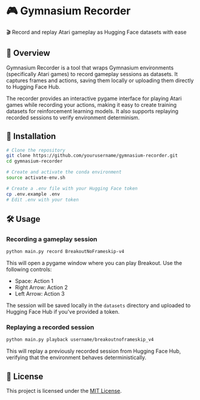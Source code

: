 # 🎮 Gymnasium Recorder

🎬 Record and replay Atari gameplay as Hugging Face datasets with ease

## 📖 Overview

Gymnasium Recorder is a tool that wraps Gymnasium environments (specifically Atari games) to record gameplay sessions as datasets. It captures frames and actions, saving them locally or uploading them directly to Hugging Face Hub. 

The recorder provides an interactive pygame interface for playing Atari games while recording your actions, making it easy to create training datasets for reinforcement learning models. It also supports replaying recorded sessions to verify environment determinism.

## 🚀 Installation

```bash
# Clone the repository
git clone https://github.com/yourusername/gymnasium-recorder.git
cd gymnasium-recorder

# Create and activate the conda environment
source activate-env.sh

# Create a .env file with your Hugging Face token
cp .env.example .env
# Edit .env with your token
```

## 🛠️ Usage

### Recording a gameplay session

```bash
python main.py record BreakoutNoFrameskip-v4
```

This will open a pygame window where you can play Breakout. Use the following controls:
- Space: Action 1
- Right Arrow: Action 2
- Left Arrow: Action 3

The session will be saved locally in the `datasets` directory and uploaded to Hugging Face Hub if you've provided a token.

### Replaying a recorded session

```bash
python main.py playback username/breakoutnoframeskip_v4
```

This will replay a previously recorded session from Hugging Face Hub, verifying that the environment behaves deterministically.

## 📄 License

This project is licensed under the [MIT License](LICENSE).